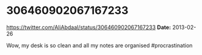 # 306460902067167233
https://twitter.com/AliAbdaal/status/306460902067167233
**Date:** 2013-02-26

Wow, my desk is so clean and all my notes are organised #procrastination
